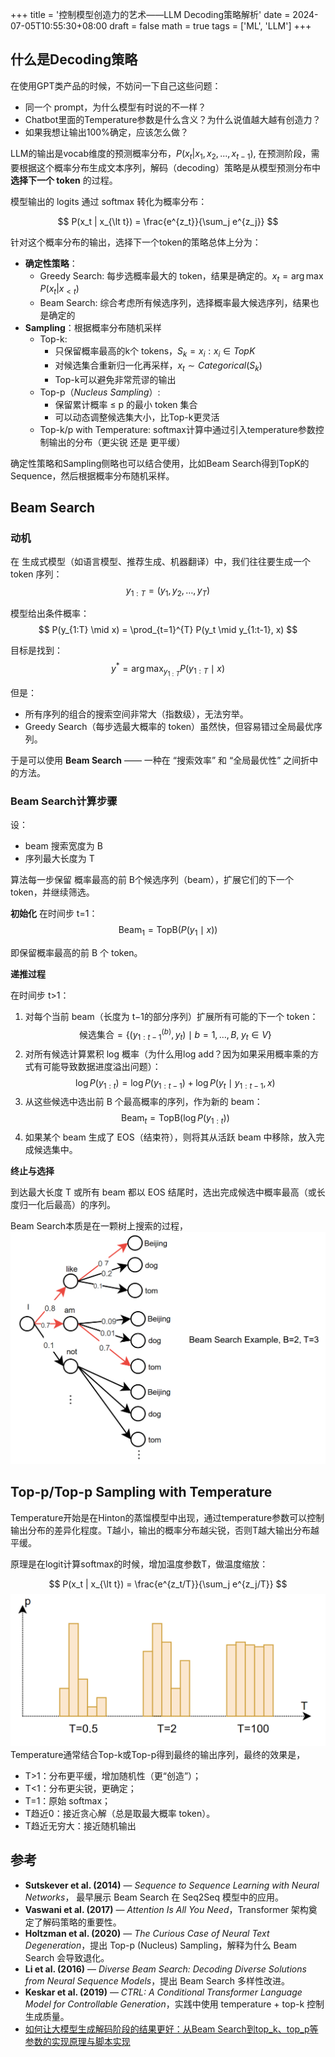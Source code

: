 +++
title = '控制模型创造力的艺术——LLM Decoding策略解析'
date = 2024-07-05T10:55:30+08:00
draft = false
math = true
tags = ['ML', 'LLM']
+++


## 什么是Decoding策略

在使用GPT类产品的时候，不妨问一下自己这些问题：
- 同一个 prompt，为什么模型有时说的不一样？
- Chatbot里面的Temperature参数是什么含义？为什么说值越大越有创造力？
- 如果我想让输出100%确定，应该怎么做？


LLM的输出是vocab维度的预测概率分布，$P(x_t | x_1, x_2, ..., x_{t-1})$, 在预测阶段，需要根据这个概率分布生成文本序列，解码（decoding）策略是从模型预测分布中**选择下一个 token** 的过程。

模型输出的 logits 通过 softmax 转化为概率分布：

$$
P(x_t | x_{\lt t}) = \frac{e^{z_t}}{\sum_j e^{z_j}}
$$

针对这个概率分布的输出，选择下一个token的策略总体上分为：

- **确定性策略**：
	- Greedy Search: 每步选概率最大的 token，结果是确定的。$x_t = \arg\max P(x_t | x_{\lt t})$ 
	- Beam Search: 综合考虑所有候选序列，选择概率最大候选序列，结果也是确定的
- **Sampling**：根据概率分布随机采样
	- Top-k:
		- 只保留概率最高的k个 tokens，$S_k​={x_i​:x_i​ \in TopK}$
		- 对候选集合重新归一化再采样，$x_t​∼Categorical(S_k​)$ 
		- Top-k可以避免非常荒谬的输出
	- Top-p（_Nucleus Sampling_）: 
		- 保留累计概率 ≤ p 的最小 token 集合
		- 可以动态调整候选集大小，比Top-k更灵活
	- Top-k/p with Temperature: softmax计算中通过引入temperature参数控制输出的分布（更尖锐 还是 更平缓）

确定性策略和Sampling侧略也可以结合使用，比如Beam Search得到TopK的Sequence，然后根据概率分布随机采样。

## Beam Search
### 动机

在 生成式模型（如语言模型、推荐生成、机器翻译）中，我们往往要生成一个 token 序列：
$$
y_{1:T}=(y_1,y_2,\dots,y_T)
$$

模型给出条件概率：
$$
P(y_{1:T} \mid x) = \prod_{t=1}^{T} P(y_t \mid y_{1:t-1}, x)
$$

目标是找到：
$$y^* = \arg\max_{y_{1:T}} P(y_{1:T} \mid x)$$

但是：

- 所有序列的组合的搜索空间非常大（指数级），无法穷举。
- Greedy Search（每步选最大概率的 token）虽然快，但容易错过全局最优序列。

于是可以使用 **Beam Search** —— 一种在 “搜索效率” 和 “全局最优性” 之间折中的方法。

### Beam Search计算步骤

设：
- beam 搜索宽度为 B
- 序列最大长度为 T

算法每一步保留 概率最高的前 B个候选序列（beam），扩展它们的下一个 token，并继续筛选。

**初始化**
在时间步 t=1：
$$\text{Beam}_1 = \text{TopB}\big( P(y_1 \mid x) \big)$$

即保留概率最高的前 B 个 token。

**递推过程**

在时间步 t>1：
1. 对每个当前 beam（长度为 t−1的部分序列）扩展所有可能的下一个 token：
$$\text{候选集合} = \{(y_{1:t-1}^{(b)}, y_t) \mid b=1,\dots,B,\; y_t \in V\}$$
2. 对所有候选计算累积 log 概率（为什么用log add？因为如果采用概率乘的方式有可能导致数据进度溢出问题）：    $$\log P(y_{1:t}) = \log P(y_{1:t-1}) + \log P(y_t \mid y_{1:t-1}, x)$$
3. 从这些候选中选出前 B 个最高概率的序列，作为新的 beam：
$$\text{Beam}_t = \text{TopB}\big(\log P(y_{1:t})\big)$$
4. 如果某个 beam 生成了 EOS（结束符），则将其从活跃 beam 中移除，放入完成候选集中。

**终止与选择**

到达最大长度 T 或所有 beam 都以 EOS 结尾时，选出完成候选中概率最高（或长度归一化后最高）的序列。

Beam Search本质是在一颗树上搜索的过程，
![beamsearch](assets/beamsearch.png)

## Top-p/Top-p Sampling with Temperature

Temperature开始是在Hinton的蒸馏模型中出现，通过temperature参数可以控制输出分布的差异化程度。T越小，输出的概率分布越尖锐，否则T越大输出分布越平缓。

原理是在logit计算softmax的时候，增加温度参数T，做温度缩放：

$$
P(x_t | x_{\lt t}) = \frac{e^{z_t/T}}{\sum_j e^{z_j/T}}
$$
![Temperature](assets/temperature.png)
Temperature通常结合Top-k或Top-p得到最终的输出序列，最终的效果是，
- T>1：分布更平缓，增加随机性（更“创造”）；
- T<1：分布更尖锐，更确定；
- T=1：原始 softmax；
- T趋近0：接近贪心解（总是取最大概率 token）。
- T趋近无穷大：接近随机输出

## 参考

- **Sutskever et al. (2014)** — _Sequence to Sequence Learning with Neural Networks_， 最早展示 Beam Search 在 Seq2Seq 模型中的应用。
- **Vaswani et al. (2017)** — _Attention Is All You Need_，Transformer 架构奠定了解码策略的重要性。
- **Holtzman et al. (2020)** — _The Curious Case of Neural Text Degeneration_，提出 Top-p (Nucleus) Sampling，解释为什么 Beam Search 会导致退化。
-  **Li et al. (2016)** — _Diverse Beam Search: Decoding Diverse Solutions from Neural Sequence Models_，提出 Beam Search 多样性改进。
- **Keskar et al. (2019)** — _CTRL: A Conditional Transformer Language Model for Controllable Generation_，实践中使用 temperature + top-k 控制生成质量。
- [如何让大模型生成解码阶段的结果更好：从Beam Search到top_k、top_p等参数的实现原理与脚本实现](https://mp.weixin.qq.com/s/IswrgDEn94vy5dCO51I1sw)

